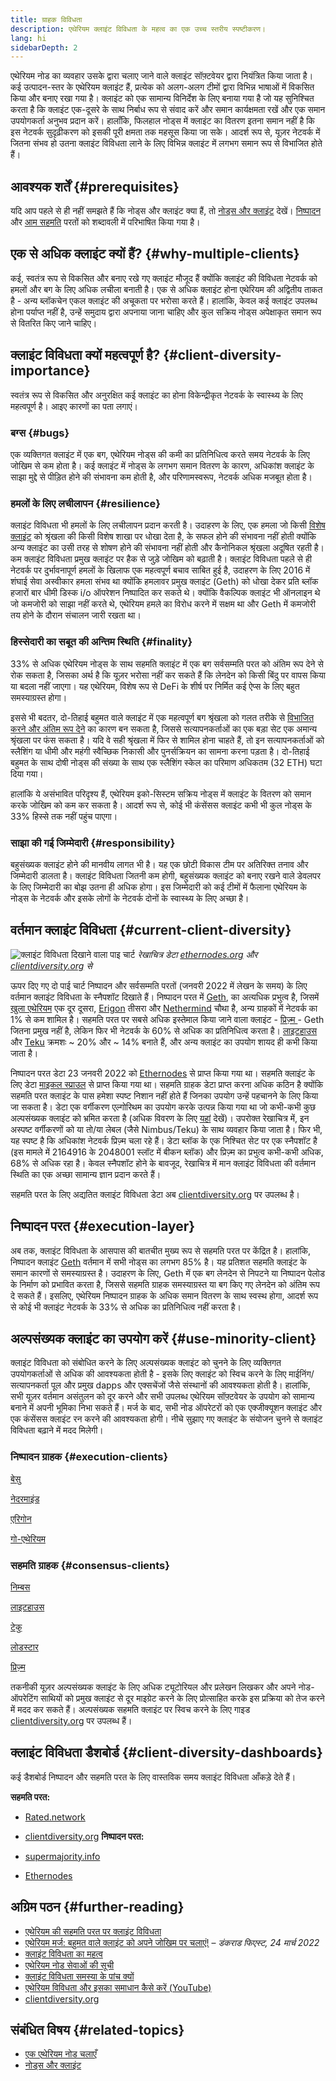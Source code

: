 ```yaml
---
title: ग्राहक विविधता
description: एथेरियम क्लाइंट विविधता के महत्व का एक उच्च स्तरीय स्पष्टीकरण।
lang: hi
sidebarDepth: 2
---
```


एथेरियम नोड का व्यवहार उसके द्वारा चलाए जाने वाले क्लाइंट सॉफ़्टवेयर द्वारा नियंत्रित किया जाता है। कई उत्पादन-स्तर के एथेरियम क्लाइंट हैं, प्रत्येक को अलग-अलग टीमों द्वारा विभिन्न भाषाओं में विकसित किया और बनाए रखा गया है। क्लाइंट को एक सामान्य विनिर्देश के लिए बनाया गया है जो यह सुनिश्चित करता है कि क्लाइंट एक-दूसरे के साथ निर्बाध रूप से संवाद करें और समान कार्यक्षमता रखें और एक समान उपयोगकर्ता अनुभव प्रदान करें। हालाँकि, फिलहाल नोड्स में क्लाइंट का वितरण इतना समान नहीं है कि इस नेटवर्क सुदृढ़ीकरण को इसकी पूरी क्षमता तक महसूस किया जा सके। आदर्श रूप से, यूज़र नेटवर्क में जितना संभव हो उतना क्लाइंट विविधता लाने के लिए विभिन्न क्लाइंट में लगभग समान रूप से विभाजित होते हैं।

## आवश्यक शर्तें {#prerequisites}

यदि आप पहले से ही नहीं समझते हैं कि नोड्स और क्लाइंट क्या हैं, तो [नोड्स और क्लाइंट](/developers/docs/nodes-and-clients/) देखें। [निष्पादन](/glossary/#execution-layer) और [आम सहमति](/glossary/#consensus-layer) परतों को शब्दावली में परिभाषित किया गया है।

## एक से अधिक क्लाइंट क्यों हैं? {#why-multiple-clients}

कई, स्वतंत्र रूप से विकसित और बनाए रखे गए क्लाइंट मौजूद हैं क्योंकि क्लाइंट की विविधता नेटवर्क को हमलों और बग के लिए अधिक लचीला बनाती है। एक से अधिक क्लाइंट होना एथेरियम की अद्वितीय ताकत है - अन्य ब्लॉकचेन एकल क्लाइंट की अचूकता पर भरोसा करते हैं। हालांकि, केवल कई क्लाइंट उपलब्ध होना पर्याप्त नहीं है, उन्हें समुदाय द्वारा अपनाया जाना चाहिए और कुल सक्रिय नोड्स अपेक्षाकृत समान रूप से वितरित किए जाने चाहिए।

## क्लाइंट विविधता क्यों महत्वपूर्ण है? {#client-diversity-importance}

स्वतंत्र रूप से विकसित और अनुरक्षित कई क्लाइंट का होना विकेन्द्रीकृत नेटवर्क के स्वास्थ्य के लिए महत्वपूर्ण है। आइए कारणों का पता लगाएं।

### बग्स {#bugs}

एक व्यक्तिगत क्लाइंट में एक बग, एथेरियम नोड्स की कमी का प्रतिनिधित्व करते समय नेटवर्क के लिए जोखिम से कम होता है। कई क्लाइंट में नोड्स के लगभग समान वितरण के कारण, अधिकांश क्लाइंट के साझा मुद्दे से पीड़ित होने की संभावना कम होती है, और परिणामस्वरूप, नेटवर्क अधिक मजबूत होता है।

### हमलों के लिए लचीलापन {#resilience}

क्लाइंट विविधता भी हमलों के लिए लचीलापन प्रदान करती है। उदाहरण के लिए, एक हमला जो किसी [विशेष क्लाइंट](https://twitter.com/vdWijden/status/1437712249926393858) को श्रृंखला की किसी विशेष शाखा पर धोखा देता है, के सफल होने की संभावना नहीं होती क्योंकि अन्य क्लाइंट का उसी तरह से शोषण होने की संभावना नहीं होती और कैनोनिकल श्रृंखला अदूषित रहती है। कम क्लाइंट विविधता प्रमुख क्लाइंट पर हैक से जुड़े जोखिम को बढ़ाती है। क्लाइंट विविधता पहले से ही नेटवर्क पर दुर्भावनापूर्ण हमलों के खिलाफ एक महत्वपूर्ण बचाव साबित हुई है, उदाहरण के लिए 2016 में शंघाई सेवा अस्वीकार हमला संभव था क्योंकि हमलावर प्रमुख क्लाइंट (Geth) को धोखा देकर प्रति ब्लॉक हजारों बार धीमी डिस्क i/o ऑपरेशन निष्पादित कर सकते थे। क्योंकि वैकल्पिक क्लाइंट भी ऑनलाइन थे जो कमजोरी को साझा नहीं करते थे, एथेरियम हमले का विरोध करने में सक्षम था और Geth में कमजोरी तय होने के दौरान संचालन जारी रखता था।

### हिस्सेदारी का सबूत की अन्तिम स्थिति {#finality}

33% से अधिक एथेरियम नोड्स के साथ सहमति क्लाइंट में एक बग सर्वसम्मति परत को अंतिम रूप देने से रोक सकता है, जिसका अर्थ है कि यूज़र भरोसा नहीं कर सकते हैं कि लेनदेन को किसी बिंदु पर वापस किया या बदला नहीं जाएगा। यह एथेरियम, विशेष रूप से DeFi के शीर्ष पर निर्मित कई ऐप्स के लिए बहुत समस्याग्रस्त होगा।

<Emoji text="🚨" className="me-4" /> इससे भी बदतर, दो-तिहाई बहुमत वाले क्लाइंट में एक महत्वपूर्ण बग श्रृंखला को गलत तरीके से <a href="https://www.symphonious.net/2021/09/23/what-happens-if-beacon-chain-consensus-fails/" target="_blank">विभाजित करने और अंतिम रूप देने</a> का कारण बन सकता है, जिससे सत्यापनकर्ताओं का एक बड़ा सेट एक अमान्य श्रृंखला पर फंस सकता है। यदि वे सही श्रृंखला में फिर से शामिल होना चाहते हैं, तो इन सत्यापनकर्ताओं को स्लैशिंग या धीमी और महंगी स्वैच्छिक निकासी और पुनर्सक्रियन का सामना करना पड़ता है। दो-तिहाई बहुमत के साथ दोषी नोड्स की संख्या के साथ एक स्लैशिंग स्केल का परिमाण अधिकतम (32 ETH) घटा दिया गया।

हालांकि ये असंभावित परिदृश्य हैं, एथेरियम इको-सिस्टम सक्रिय नोड्स में क्लाइंट के वितरण को समान करके जोखिम को कम कर सकता है। आदर्श रूप से, कोई भी कंसेंसस क्लाइंट कभी भी कुल नोड्स के 33% हिस्से तक नहीं पहुंच पाएगा।

### साझा की गई जिम्मेदारी {#responsibility}

बहुसंख्यक क्लाइंट होने की मानवीय लागत भी है। यह एक छोटी विकास टीम पर अतिरिक्त तनाव और जिम्मेदारी डालता है। क्लाइंट विविधता जितनी कम होगी, बहुसंख्यक क्लाइंट को बनाए रखने वाले डेवलपर के लिए जिम्मेदारी का बोझ उतना ही अधिक होगा। इस जिम्मेदारी को कई टीमों में फैलाना एथेरियम के नोड्स के नेटवर्क और इसके लोगों के नेटवर्क दोनों के स्वास्थ्य के लिए अच्छा है।

## वर्तमान क्लाइंट विविधता {#current-client-diversity}

![क्लाइंट विविधता दिखाने वाला पाइ चार्ट](./client-diversity.png) _रेखाचित्र डेटा [ethernodes.org](https://ethernodes.org) और [clientdiversity.org](https://clientdiversity.org/) से_

ऊपर दिए गए दो पाई चार्ट निष्पादन और सर्वसम्मति परतों (जनवरी 2022 में लेखन के समय) के लिए वर्तमान क्लाइंट विविधता के स्नैपशॉट दिखाते हैं। निष्पादन परत में [Geth](https://geth.ethereum.org/), का अत्यधिक प्रभुत्व है, जिसमें [खुला एथेरियम](https://openethereum.github.io/) एक दूर दूसरा, [Erigon](https://github.com/ledgerwatch/erigon) तीसरा और [Nethermind](https://nethermind.io/) चौथा है, अन्य ग्राहकों में नेटवर्क का 1% से कम शामिल है। सहमति परत पर सबसे अधिक इस्तेमाल किया जाने वाला क्लाइंट - [प्रिज़्म ](https://prysmaticlabs.com/#projects)- Geth जितना प्रमुख नहीं है, लेकिन फिर भी नेटवर्क के 60% से अधिक का प्रतिनिधित्व करता है। [लाइटहाउस ](https://lighthouse.sigmaprime.io/)और [Teku](https://consensys.net/knowledge-base/ethereum-2/teku/) क्रमशः ~ 20% और ~ 14% बनाते हैं, और अन्य क्लाइंट का उपयोग शायद ही कभी किया जाता है।

निष्पादन परत डेटा 23 जनवरी 2022 को [Ethernodes](https://ethernodes.org) से प्राप्त किया गया था। सहमति क्लाइंट के लिए डेटा [माइकल स्प्राउल](https://github.com/sigp/blockprint) से प्राप्त किया गया था। सहमति ग्राहक डेटा प्राप्त करना अधिक कठिन है क्योंकि सहमति परत क्लाइंट के पास हमेशा स्पष्ट निशान नहीं होते हैं जिनका उपयोग उन्हें पहचानने के लिए किया जा सकता है। डेटा एक वर्गीकरण एल्गोरिथम का उपयोग करके उत्पन्न किया गया था जो कभी-कभी कुछ अल्पसंख्यक क्लाइंट को भ्रमित करता है (अधिक विवरण के लिए [यहां](https://twitter.com/sproulM_/status/1440512518242197516) देखें)। उपरोक्त रेखाचित्र में, इन अस्पष्ट वर्गीकरणों को या तो/या लेबल (जैसे Nimbus/Teku) के साथ व्यवहार किया जाता है। फिर भी, यह स्पष्ट है कि अधिकांश नेटवर्क प्रिज़्म चला रहे हैं। डेटा ब्लॉक के एक निश्चित सेट पर एक स्नैपशॉट है (इस मामले में 2164916 के 2048001 स्लॉट में बीकन ब्लॉक) और प्रिज़्म का प्रभुत्व कभी-कभी अधिक, 68% से अधिक रहा है। केवल स्नैपशॉट होने के बावजूद, रेखाचित्र में मान क्लाइंट विविधता की वर्तमान स्थिति का एक अच्छा सामान्य ज्ञान प्रदान करते हैं।

सहमति परत के लिए अद्यतित क्लाइंट विविधता डेटा अब [clientdiversity.org](https://clientdiversity.org/) पर उपलब्ध है।

## निष्पादन परत {#execution-layer}

अब तक, क्लाइंट विविधता के आसपास की बातचीत मुख्य रूप से सहमति परत पर केंद्रित है। हालांकि, निष्पादन क्लाइंट [Geth](https://geth.ethereum.org) वर्तमान में सभी नोड्स का लगभग 85% है। यह प्रतिशत सहमति क्लाइंट के समान कारणों से समस्याग्रस्त है। उदाहरण के लिए, Geth में एक बग लेनदेन से निपटने या निष्पादन पेलोड के निर्माण को प्रभावित करता है, जिससे सहमति ग्राहक समस्याग्रस्त या बग किए गए लेनदेन को अंतिम रूप दे सकते हैं। इसलिए, एथेरियम निष्पादन ग्राहक के अधिक समान वितरण के साथ स्वस्थ होगा, आदर्श रूप से कोई भी क्लाइंट नेटवर्क के 33% से अधिक का प्रतिनिधित्व नहीं करता है।

## अल्पसंख्यक क्लाइंट का उपयोग करें {#use-minority-client}

क्लाइंट विविधता को संबोधित करने के लिए अल्पसंख्यक क्लाइंट को चुनने के लिए व्यक्तिगत उपयोगकर्ताओं से अधिक की आवश्यकता होती है - इसके लिए क्लाइंट को स्विच करने के लिए माईनिंग/सत्यापनकर्ता पूल और प्रमुख dapps और एक्सचेंजों जैसे संस्थानों की आवश्यकता होती है। हालांकि, सभी यूज़र वर्तमान असंतुलन को दूर करने और सभी उपलब्ध एथेरियम सॉफ़्टवेयर के उपयोग को सामान्य बनाने में अपनी भूमिका निभा सकते हैं। मर्ज के बाद, सभी नोड ऑपरेटरों को एक एक्‍जीक्यूशन क्लाइंट और एक कंसेंसस क्लाइंट रन करने की आवश्यकता होगी। नीचे सुझाए गए क्लाइंट के संयोजन चुनने से क्लाइंट विविधता बढ़ाने में मदद मिलेगी।

### निष्पादन ग्राहक {#execution-clients}

[बेसु](https://www.hyperledger.org/use/besu)

[नेदरमाइंड](https://downloads.nethermind.io/)

[एरिगोन](https://github.com/ledgerwatch/erigon)

[गो-एथेरियम](https://geth.ethereum.org/)

### सहमति ग्राहक {#consensus-clients}

[निम्बस](https://nimbus.team/)

[लाइटहाउस](https://github.com/sigp/lighthouse)

[टेकु](https://consensys.net/knowledge-base/ethereum-2/teku/)

[लोडस्टार](https://github.com/ChainSafe/lodestar)

[प्रिज़्म](https://docs.prylabs.network/docs/getting-started)

तकनीकी यूज़र अल्पसंख्यक क्लाइंट के लिए अधिक ट्यूटोरियल और प्रलेखन लिखकर और अपने नोड-ऑपरेटिंग साथियों को प्रमुख क्लाइंट से दूर माइग्रेट करने के लिए प्रोत्साहित करके इस प्रक्रिया को तेज करने में मदद कर सकते हैं। अल्पसंख्यक सहमति क्लाइंट पर स्विच करने के लिए गाइड [clientdiversity.org](https://clientdiversity.org/) पर उपलब्ध हैं।

## क्लाइंट विविधता डैशबोर्ड {#client-diversity-dashboards}

कई डैशबोर्ड निष्पादन और सहमति परत के लिए वास्तविक समय क्लाइंट विविधता आँकड़े देते हैं।

**सहमति परत:**

- [Rated.network](https://www.rated.network/)
- [clientdiversity.org](https://clientdiversity.org/) **निष्पादन परत:**

- [supermajority.info](https://supermajority.info//)
- [Ethernodes](https://ethernodes.org/)

## अग्रिम पठन {#further-reading}

- [एथेरियम की सहमति परत पर क्लाइंट विविधता](https://mirror.xyz/jmcook.eth/S7ONEka_0RgtKTZ3-dakPmAHQNPvuj15nh0YGKPFriA)
- [एथेरियम मर्ज: बहुमत वाले क्लाइंट को अपने जोखिम पर चलाएं!](https://dankradfeist.de/ethereum/2022/03/24/run-the-majority-client-at-your-own-peril.html) – _डंकराड फिएस्ट, 24 मार्च 2022_
- [क्लाइंट विविधता का महत्व](https://our.status.im/the-importance-of-client-diversity/)
- [एथेरियम नोड सेवाओं की सूची](https://ethereumnodes.com/)
- [क्लाइंट विविधता समस्या के पांच क्यों](https://notes.ethereum.org/@afhGjrKfTKmksTOtqhB9RQ/BJGj7uh08)
- [एथेरियम विविधता और इसका समाधान कैसे करें (YouTube)](https://www.youtube.com/watch?v=1hZgCaiqwfU)
- [clientdiversity.org](https://clientdiversity.org/)

## संबंधित विषय {#related-topics}

- [एक एथेरियम नोड चलाएँ](/run-a-node/)
- [नोड्स और क्लाइंट](/developers/docs/nodes-and-clients/)
